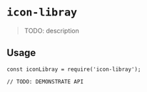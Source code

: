 # `icon-libray`

> TODO: description

## Usage

```
const iconLibray = require('icon-libray');

// TODO: DEMONSTRATE API
```
